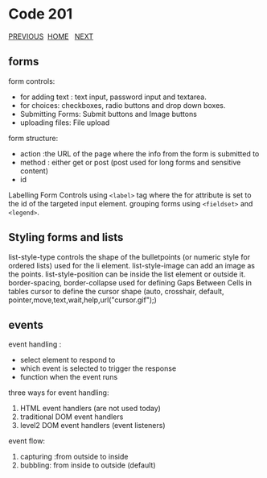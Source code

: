 # Code 201

[PREVIOUS](https://dinaalsaid.github.io/reading-notes/class-08) &nbsp;[HOME](https://dinaalsaid.github.io/reading-notes/)  &nbsp; [NEXT](https://dinaalsaid.github.io/reading-notes/class-10)

## forms

form controls:

* for adding text : text input, password input and textarea.
* for choices: checkboxes, radio buttons and drop down boxes.
* Submitting Forms: Submit buttons and Image buttons
* uploading files: File upload

form structure:

* action :the URL of the page where the info from the form is submitted to
* method : either get or post (post used for long forms and sensitive content)
* id

Labelling Form Controls using `<label>` tag where the for attribute is set to the id of the targeted input element.
grouping forms using `<fieldset>` and `<legend>`.

## Styling forms and lists

list-style-type controls the shape of the bulletpoints (or numeric style for ordered lists) used for the li element.
list-style-image can add an image as the points.
list-style-position can be inside the list element or outside it.
border-spacing, border-collapse used for defining Gaps Between Cells in tables
cursor to define the cursor shape (auto, crosshair, default, pointer,move,text,wait,help,url("cursor.gif");)

## events

event handling :

* select element to respond to
* which event is selected to trigger the response
* function when the event runs

three ways for event handling:

1. HTML event handlers (are not used today)
2. traditional DOM event handlers
3. level2 DOM event handlers (event listeners)

event flow:

1. capturing :from outside to inside
2. bubbling: from inside to outside (default)
